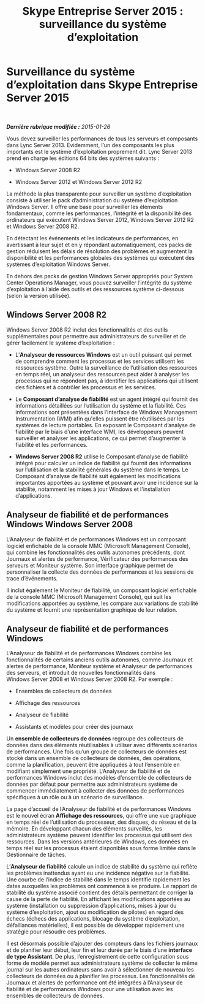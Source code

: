 ﻿---
title: 'Skype Entreprise Server 2015 : surveillance du système d’exploitation'
TOCTitle: Surveillance du système d’exploitation
ms:assetid: 72406d3e-54c8-4796-8d6d-2144a5b6f030
ms:mtpsurl: https://technet.microsoft.com/fr-fr/library/Dn720918(v=OCS.15)
ms:contentKeyID: 62240064
ms.date: 05/20/2016
mtps_version: v=OCS.15
ms.translationtype: HT
---

# Surveillance du système d’exploitation dans Skype Entreprise Server 2015

 

_**Dernière rubrique modifiée :** 2015-01-26_

Vous devez surveiller les performances de tous les serveurs et composants dans Lync Server 2013. Évidemment, lֹ’un des composants les plus importants est le système d’exploitation proprement dit. Lync Server 2013 prend en charge les éditions 64 bits des systèmes suivants :

  - Windows Server 2008 R2

  - Windows Server 2012 et Windows Server 2012 R2

La méthode la plus transparente pour surveiller un système d’exploitation consiste à utiliser le pack d’administration du système d’exploitation Windows Server. Il offre une base pour surveiller les éléments fondamentaux, comme les performances, l’intégrité et la disponibilité des ordinateurs qui exécutent Windows Server 2012, Windows Server 2012 R2 et Windows Server 2008 R2.

En détectant les événements et les indicateurs de performances, en avertissant à leur sujet et en y répondant automatiquement, ces packs de gestion réduisent les délais de résolution des problèmes et augmentent la disponibilité et les performances globales des systèmes qui exécutent des systèmes d’exploitation Windows Server.

En dehors des packs de gestion Windows Server appropriés pour System Center Operations Manager, vous pouvez surveiller l’intégrité du système d’exploitation à l’aide des outils et des ressources système ci-dessous (selon la version utilisée).

## Windows Server 2008 R2

Windows Server 2008 R2 inclut des fonctionnalités et des outils supplémentaires pour permettre aux administrateurs de surveiller et de gérer facilement le système d’exploitation :

  - L’**Analyseur de ressources Windows** est un outil puissant qui permet de comprendre comment les processus et les services utilisent les ressources système. Outre la surveillance de l’utilisation des ressources en temps réel, un analyseur des ressources peut aider à analyser les processus qui ne répondent pas, à identifier les applications qui utilisent des fichiers et à contrôler les processus et les services.

  - Le **Composant d’analyse de fiabilité** est un agent intégré qui fournit des informations détaillées sur l’utilisation du système et la fiabilité. Ces informations sont présentées dans l’interface de Windows Management Instrumentation (WMI) afin qu'elles puissent être réutilisées par les systèmes de lecture portables. En exposant le Composant d’analyse de fiabilité par le biais d’une interface WMI, les développeurs peuvent surveiller et analyser les applications, ce qui permet d’augmenter la fiabilité et les performances.

  - **Windows Server 2008 R2** utilise le Composant d’analyse de fiabilité intégré pour calculer un indice de fiabilité qui fournit des informations sur l’utilisation et la stabilité générales du système dans le temps. Le Composant d’analyse de fiabilité suit également les modifications importantes apportées au système et pouvant avoir une incidence sur la stabilité, notamment les mises à jour Windows et l'installation d’applications.

## Analyseur de fiabilité et de performances Windows Windows Server 2008

L’Analyseur de fiabilité et de performances Windows est un composant logiciel enfichable de la console MMC (Microsoft Management Console), qui combine les fonctionnalités des outils autonomes précédents, dont Journaux et alertes de performance, Vérificateur des performances des serveurs et Moniteur système. Son interface graphique permet de personnaliser la collecte des données de performances et les sessions de trace d’événements.

Il inclut également le Moniteur de fiabilité, un composant logiciel enfichable de la console MMC (Microsoft Management Console), qui suit les modifications apportées au système, les compare aux variations de stabilité du système et fournit une représentation graphique de leur relation.

## Analyseur de fiabilité et de performances Windows

L’Analyseur de fiabilité et de performances Windows combine les fonctionnalités de certains anciens outils autonomes, comme Journaux et alertes de performance, Moniteur système et Analyseur de performances des serveurs, et introduit de nouvelles fonctionnalités dans Windows Server 2008 et Windows Server 2008 R2. Par exemple :

  - Ensembles de collecteurs de données

  - Affichage des ressources

  - Analyseur de fiabilité

  - Assistants et modèles pour créer des journaux

Un **ensemble de collecteurs de données** regroupe des collecteurs de données dans des éléments réutilisables à utiliser avec différents scénarios de performances. Une fois qu’un groupe de collecteurs de données est stocké dans un ensemble de collecteurs de données, des opérations, comme la planification, peuvent être appliquées à tout l’ensemble en modifiant simplement une propriété. L’Analyseur de fiabilité et de performances Windows inclut des modèles d’ensemble de collecteurs de données par défaut pour permettre aux administrateurs système de commencer immédiatement à collecter des données de performances spécifiques à un rôle ou à un scénario de surveillance.

La page d’accueil de l’Analyseur de fiabilité et de performances Windows est le nouvel écran **Affichage des ressources**, qui offre une vue graphique en temps réel de l’utilisation du processeur, des disques, du réseau et de la mémoire. En développant chacun des éléments surveillés, les administrateurs système peuvent identifier les processus qui utilisent des ressources. Dans les versions antérieures de Windows, ces données en temps réel sur les processus étaient disponibles sous forme limitée dans le Gestionnaire de tâches.

L’**Analyseur de fiabilité** calcule un indice de stabilité du système qui reflète les problèmes inattendus ayant eu une incidence négative sur la fiabilité. Une courbe de l’indice de stabilité dans le temps identifie rapidement les dates auxquelles les problèmes ont commencé à se produire. Le rapport de stabilité du système associé contient des détails permettant de corriger la cause de la perte de fiabilité. En affichant les modifications apportées au système (installation ou suppression d’applications, mises à jour du système d’exploitation, ajout ou modification de pilotes) en regard des échecs (échecs des applications, blocage du système d’exploitation, défaillances matérielles), il est possible de développer rapidement une stratégie pour résoudre ces problèmes.

Il est désormais possible d’ajouter des compteurs dans les fichiers journaux et de planifier leur début, leur fin et leur durée par le biais d’une **interface de type Assistant**. De plus, l’enregistrement de cette configuration sous forme de modèle permet aux administrateurs système de collecter le même journal sur les autres ordinateurs sans avoir à sélectionner de nouveau les collecteurs de données ou à planifier les processus. Les fonctionnalités de Journaux et alertes de performance ont été intégrées à l’Analyseur de fiabilité et de performances Windows pour une utilisation avec les ensembles de collecteurs de données.


